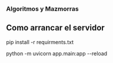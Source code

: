 ### Algoritmos y Mazmorras

## Como arrancar el servidor

pip install -r requirments.txt

python -m uvicorn app.main:app --reload
